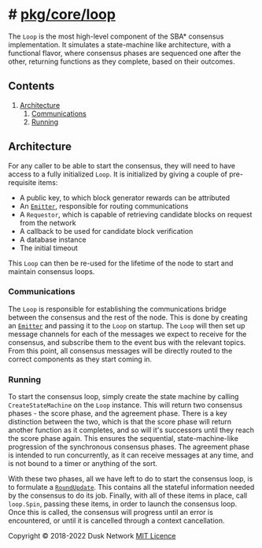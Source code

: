 # # [pkg/core/loop](./pkg/core/loop)

The `Loop` is the most high-level component of the SBA\* consensus implementation. It simulates a state-machine like architecture, with a functional flavor, where consensus phases are sequenced one after the other, returning functions as they complete, based on their outcomes.

<!-- ToC start -->
##  Contents

   1. [Architecture](#architecture)
      1. [Communications](#communications)
      1. [Running](#running)
<!-- ToC end -->

## Architecture

For any caller to be able to start the consensus, they will need to have access to a fully initialized `Loop`. It is initialized by giving a couple of pre-requisite items:

- A public key, to which block generator rewards can be attributed
- An [`Emitter`](#communications), responsible for routing communications
- A `Requestor`, which is capable of retrieving candidate blocks on request from the network
- A callback to be used for candidate block verification
- A database instance
- The initial timeout

This `Loop` can then be re-used for the lifetime of the node to start and maintain consensus loops.

### Communications

The `Loop` is responsible for establishing the communications bridge between the consensus and the rest of the node. This is done by creating an [`Emitter`](../consensus/comms.go) and passing it to the `Loop` on startup. The `Loop` will then set up message channels for each of the messages we expect to receive for the consensus, and subscribe them to the event bus with the relevant topics. From this point, all consensus messages will be directly routed to the correct components as they start coming in.

### Running

To start the consensus loop, simply create the state machine by calling `CreateStateMachine` on the `Loop` instance. This will return two consensus phases - the score phase, and the agreement phase. There is a key distinction between the two, which is that the score phase will return another function as it completes, and so will it's successors until they reach the score phase again. This ensures the sequential, state-machine-like progression of the synchronous consensus phases. The agreement phase is intended to run concurrently, as it can receive messages at any time, and is not bound to a timer or anything of the sort.

With these two phases, all we have left to do to start the consensus loop, is to formulate a [`RoundUpdate`](../consensus/comms.go#L50). This contains all the stateful information needed by the consensus to do its job. Finally, with all of these items in place, call `loop.Spin`, passing these items, in order to launch the consensus loop. Once this is called, the consensus will progress until an error is encountered, or until it is cancelled through a context cancellation.

Copyright © 2018-2022 Dusk Network
[MIT Licence](https://github.com/dusk-network/dusk-blockchain/blob/master/LICENSE)
